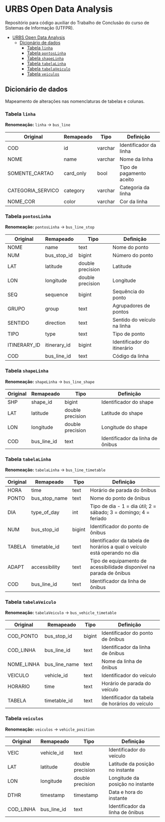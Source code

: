 # URBS Open Data Analysis

Repositório para código auxiliar do Trabalho de Conclusão do curso de Sistemas de Informação (UTFPR).

<!-- TOC -->
* [URBS Open Data Analysis](#urbs-open-data-analysis)
  * [Dicionário de dados](#dicionrio-de-dados)
    * [Tabela `linha`](#tabela-linha)
    * [Tabela `pontosLinha`](#tabela-pontoslinha)
    * [Tabela `shapeLinha`](#tabela-shapelinha)
    * [Tabela `tabelaLinha`](#tabela-tabelalinha)
    * [Tabela `tabelaVeiculo`](#tabela-tabelaveiculo)
    * [Tabela `veiculos`](#tabela-veiculos)
<!-- TOC -->

## Dicionário de dados

Mapeamento de alterações nas nomenclaturas de tabelas e colunas.

### Tabela `linha`

**Renomeação:** `linha` -> `bus_line`

| **Original**      | **Remapeado** | **Tipo** | **Definição**            |
|-------------------|---------------|----------|--------------------------|
| COD               | id            | varchar  | Identificador da linha   |
| NOME              | name          | varchar  | Nome da linha            |
| SOMENTE_CARTAO    | card_only     | bool     | Tipo de pagamento aceito |
| CATEGORIA_SERVICO | category      | varchar  | Categoria da linha       |
| NOME_COR          | color         | varchar  | Cor da linha             |


### Tabela `pontosLinha`

**Renomeação:** `pontosLinha` -> `bus_line_stop`

| **Original** | **Remapeado** | **Tipo**         | **Definição**               |
|--------------|---------------|------------------|-----------------------------|
| NOME         | name          | text             | Nome do ponto               |
| NUM          | bus_stop_id   | bigint           | Número do ponto             |
| LAT          | latitude      | double precision | Latitude                    |
| LON          | longitude     | double precision | Longitude                   |
| SEQ          | sequence      | bigint           | Sequência do ponto          |
| GRUPO        | group         | text             | Agrupadores de pontos       |
| SENTIDO      | direction     | text             | Sentido do veículo na linha |
| TIPO         | type          | text             | Tipo de ponto               |
| ITINERARY_ID | itinerary_id  | bigint           | Identificador do itinerário |
| COD          | bus_line_id   | text             | Código da linha             |


### Tabela `shapeLinha`

**Renomeação:** `shapeLinha` -> `bus_line_shape`

| **Original** | **Remapeado** | **Tipo**         | **Definição**                    |
|--------------|---------------|------------------|----------------------------------|
| SHP          | shape_id      | bigint           | Identificador do shape           |
| LAT          | latitude      | double precision | Latitude do shape                |
| LON          | longitude     | double precision | Longitude do shape               |
| COD          | bus_line_id   | text             | Identificador da linha de ônibus |

### Tabela `tabelaLinha`

**Renomeação:** `tabelaLinha` -> `bus_line_timetable`

| **Original** | **Remapeado** | **Tipo** | **Definição**                                                             |
|--------------|---------------|----------|---------------------------------------------------------------------------|
| HORA         | time          | text     | Horário de parada do ônibus                                               |
| PONTO        | bus_stop_name | text     | Nome do ponto de ônibus                                                   |
| DIA          | type_of_day   | int      | Tipo de dia - 1 = dia útil; 2 = sábado; 3 = domingo; 4 = feriado          |
| NUM          | bus_stop_id   | bigint   | Identificador do ponto de ônibus                                          |
| TABELA       | timetable_id  | text     | Identificador da tabela de horários a qual o veículo está operando no dia |
| ADAPT        | accessibility | text     | Tipo de equipamento de acessibilidade disponível na parada de ônibus      |
| COD          | bus_line_id   | text     | Identificador da linha de ônibus                                          |

### Tabela `tabelaVeiculo`

**Renomeação:** `tabelaVeiculo` -> `bus_vehicle_timetable`

| **Original** | **Remapeado** | **Tipo** | **Definição**                                  |
|--------------|---------------|----------|------------------------------------------------|
| COD_PONTO    | bus_stop_id   | bigint   | Identificador do ponto de ônibus               |
| COD_LINHA    | bus_line_id   | text     | Identificador da linha de ônibus               |
| NOME_LINHA   | bus_line_name | text     | Nome da linha de ônibus                        |
| VEICULO      | vehicle_id    | text     | Identificador do veículo                       |
| HORARIO      | time          | text     | Horário de parada do veículo                   |
| TABELA       | timetable_id  | text     | Identificador da tabela de horários do veículo |

### Tabela `veiculos`

**Renomeação:** `veiculos` -> `vehicle_position`

| **Original** | **Remapeado** | **Tipo**         | **Definição**                    |
|--------------|---------------|------------------|----------------------------------|
| VEIC         | vehicle_id    | text             | Identificador do veículo         |
| LAT          | latitude      | double precision | Latitude da posição no instante  |
| LON          | longitude     | double precision | Longitude da posição no instante |
| DTHR         | timestamp     | timestamp        | Data e hora do instante          |
| COD_LINHA    | bus_line_id   | text             | Identificador da linha de ônibus |
